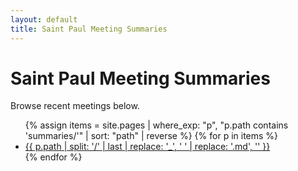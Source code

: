 ```yaml
---
layout: default
title: Saint Paul Meeting Summaries
---
```


<h1>Saint Paul Meeting Summaries</h1>
<p>Browse recent meetings below.</p>

<ul>
  {% assign items = site.pages | where_exp: "p", "p.path contains 'summaries/'" | sort: "path" | reverse %}
  {% for p in items %}
    <li><a href="{{ p.url | relative_url }}">{{ p.path | split: '/' | last | replace: '_', ' ' | replace: '.md', '' }}</a></li>
  {% endfor %}
</ul>

